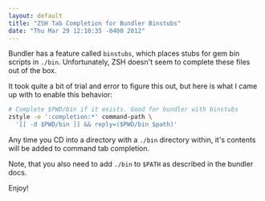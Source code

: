 ```yaml
---
layout: default
title: "ZSH Tab Completion for Bundler Binstubs"
date: "Thu Mar 29 12:10:35 -0400 2012"
---
```


Bundler has a feature called `binstubs`, which places stubs for gem bin
scripts in `./bin`. Unfortunately, ZSH doesn't seem to complete these files
out of the box.

It took quite a bit of trial and error to figure this out, but here is what I
came up with to enable this behavior:

```sh
# Complete $PWD/bin if it exists. Good for bundler with binstubs
zstyle -e ':completion:*' command-path \
  '[[ -d $PWD/bin ]] && reply=($PWD/bin $path)'
```

Any time you CD into a directory with a `./bin` directory within, it's
contents will be added to command tab completion.

Note, that you also need to add `./bin` to `$PATH` as described in the bundler
docs.

Enjoy!
